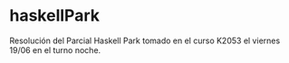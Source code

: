 # haskellPark
Resolución del Parcial Haskell Park tomado en el curso K2053 el viernes 19/06 en el turno noche.
